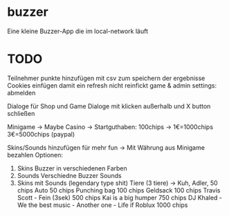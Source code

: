 # buzzer
Eine kleine Buzzer-App die im local-network läuft


# TODO
Teilnehmer punkte hinzufügen mit csv zum speichern der ergebnisse
Cookies einfügen damit ein refresh nicht reinfickt
game & admin settings: abmelden


Dialoge für Shop und Game
Dialoge mit klicken außerhalb und X button schließen

Minigame -> Maybe Casino -> Startguthaben: 100chips -> 1€=1000chips 3€=5000chips (paypal)

Skins/Sounds hinzufügen für mehr fun -> Mit Währung aus Minigame bezahlen
Optionen:
1. Skins
    Buzzer in verschiedenen Farben
2. Sounds
    Verschiedne Buzzer Sounds
3. Skins mit Sounds (legendary type shit)
    Tiere (3 tiere) -> Kuh, Adler,                                          50 chips
    Auto                                                                    50 chips
    Punching bag                                                            100 chips
    Geldsack                                                                100 chips
    Travis Scott - Fein (3sek)                                              500 chips
    Kai is a big humper                                                     750 chips
    DJ Khaled - We the best music - Another one - Life if Roblux            1000 chips